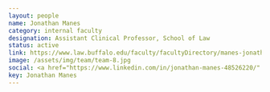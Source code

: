 ```yaml
---
layout: people
name: Jonathan Manes
category: internal faculty
designation: Assistant Clinical Professor, School of Law
status: active
link: https://www.law.buffalo.edu/faculty/facultyDirectory/manes-jonathan.html
image: /assets/img/team/team-8.jpg
social: <a href="https://www.linkedin.com/in/jonathan-manes-48526220/" target="_blank"><i class="icofont-linkedin"></i></a><a href="https://papers.ssrn.com/sol3/cf_dev/AbsByAuth.cfm?per_id=2111536" target="_blank"><i class="icofont-web"></i></a><a href="mailto:jmmanes@buffalo.edu" target="_blank"><i class="icofont-email"></i></a>
key: Jonathan Manes
---
```



